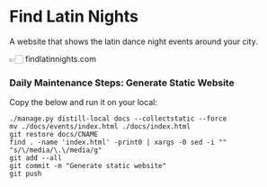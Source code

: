 # Find Latin Nights
A website that shows the latin dance night events around your city.

👉🏻 findlatinnights.com

### Daily Maintenance Steps: Generate Static Website

Copy the below and run it on your local:

```
./manage.py distill-local docs --collectstatic --force
mv ./docs/events/index.html ./docs/index.html
git restore docs/CNAME
find . -name 'index.html' -print0 | xargs -0 sed -i "" "s/\/media/\.\/media/g"
git add --all
git commit -m "Generate static website"
git push

```
